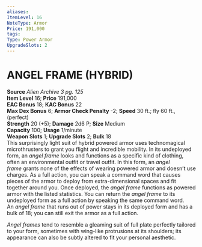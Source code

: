 ```yaml
---
aliases: 
ItemLevel: 16
NoteType: Armor
Price: 191,000
tags: 
Type: Power Armor
UpgradeSlots: 2
---
```

# ANGEL FRAME (HYBRID)
**Source** _Alien Archive 3 pg. 125_  
**Item Level** 16; **Price** 191,000  
**EAC Bonus** 18; **KAC Bonus** 22  
**Max Dex Bonus** 6; **Armor Check Penalty** -2; **Speed** 30 ft.; fly 60 ft., (perfect)  
**Strength** 20 (+5); **Damage** 2d6 P; **Size** Medium  
**Capacity** 100; **Usage** 1/minute  
**Weapon Slots** 1; **Upgrade Slots** 2; **Bulk** 18  
This surprisingly light suit of hybrid powered armor uses technomagical microthrusters to grant you flight and incredible mobility. In its undeployed form, an _angel frame_ looks and functions as a specific kind of clothing, often an environmental outfit or travel outfit. In this form, an _angel frame_ grants none of the effects of wearing powered armor and doesn’t use charges. As a full action, you can speak a command word that causes pieces of the armor to deploy from extra-dimensional spaces and fit together around you. Once deployed, the _angel frame_ functions as powered armor with the listed statistics. You can return the _angel frame_ to its undeployed form as a full action by speaking the same command word. An _angel frame_ that runs out of power stays in its deployed form and has a bulk of 18; you can still exit the armor as a full action.  
  
_Angel frames_ tend to resemble a gleaming suit of full plate perfectly tailored to your form, sometimes with wing-like protrusions at its shoulders; its appearance can also be subtly altered to fit your personal aesthetic.